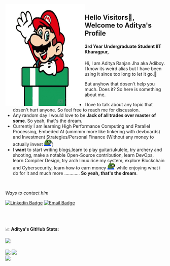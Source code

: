 <img align="left" alt="GIF" src="https://github.com/Adiboy3112/Adiboy3112/blob/master/mario-hi-unscreen.gif" width="250" height="320" />

## Hello Visitors👋, Welcome to Aditya's Profile &nbsp; ![]()

#### 3rd Year Undergraduate Student IIT Kharagpur,

Hi, I am Aditya Ranjan Jha aka Adiboy. I know its weird alias but I have been using it since too long to let it go.🙂 

But anyhow that dosen't help you much. Does it? So here is something about me.
- I love to talk about any topic that dosen't hurt anyone. So feel free to reach me for discussion. 
- Any random day I would love to be **Jack of all trades over master of some**. So yeah, that's the dream.
- Currently I am learning High Performance Computing and Parallel Processing, Embeded AI (ummmm more like tinkering with devboards) and Investment Strategies/Personal Finance (Without any money to actually invest <img src="pepesad_1-pngemoji.png" width="25" height="20" />)
- I **want** to start writing blogs,learn to play guitar/ukulele, try archery and shooting, make a notable Open-Source contribution, learn DevOps, learn Compiler Design, try arch linux rice my system, explore Blockchain and Cybersecurity, ~~learn how to~~ earn money <img src="pepesad_1-pngemoji.png" width="25" height="20" /> while enjoying what i do for it and much more ............  **So yeah, that's the dream**.  
<br />

_Ways to contact him_

[![Linkedin Badge](https://img.shields.io/badge/-LinkedIn-0e76a8?style=flat-square&logo=Linkedin&logoColor=white)](https://linkedin.com/in/Adiboy)
[![Email Badge](https://img.shields.io/badge/-Email-DB4437?style=flat-square&logo=Gmail&logoColor=white)](mailto:adisofficial.2001@gmail.com)
<br /><br /><br /><br />




📈 **Aditya's GitHub Stats:**

<p>
<img width="766em" src="https://github-profile-trophy.vercel.app/?username=Adiboy3112&theme=discord&no-frame=true&row=1&column=6" /> 
<br /><br />

  <img height="180em" src="https://github-readme-stats.vercel.app/api?username=Adiboy3112&show_icons=true&theme=radical&count_private=true&include_all_commits=true&hide=stars,issues" />
  <img height="180em" src="https://github-readme-stats.vercel.app/api/top-langs/?username=Adiboy3112&show_icons=true&hide=HTML,kotlin,swift&count_private=true&hide_border=true&layout=compact&langs_count=8&theme=tokyonight"/>

  <br>
  <img src="https://img.shields.io/github/stars/cutenode/1x.engineer.svg?color=purple&label=1x%20Engineers&logo=image%2Fpng%3Bbase64%2CiVBORw0KGgoAAAANSUhEUgAAADAAAAAwCAYAAABXAvmHAAADAElEQVRoQ%2B1YPZMNQRQ9RyYiUCVkI0J%2BASUi4xfYzYjsVsmXX2BFZFauigyJ4hcQEtkNVQmoEjvqqh7VM6%2B%2FZ%2BapqXodvtdz%2B56%2B59zT3cTCBxeePzYA%2FncFNxUoqYCkEwC2AbwjeVTyTemctVRA0iUAH11SxwBekLxfmmRq3roA3AHwxEvkLcnrSwJwCOC2l%2FBDkg%2BWBOAzgAtewjdIvlkEAElnAHwDYEK28RvAWZLflwLAuP7aS%2FYLyYtTJG8xZhexJOP6vpfwc5LWUicZ6wDwHsAVL9u7JJ9Okv2YCki6SfJVKhFnYL8AnPTmXSb5yf%2BuJFZsnaYKSHoEYBfAIcmdWPCBgdk0E64J2IT8d0h65lz6gORebWWqAEg6DeAlgKveQjskrc%2BvDElJA5NkWjAA3TC63SL5oxRIMQC3m5b8%2BUHwn%2FZbaFFJUQNzm2HnolODePabgejRbBSF3E4ZbawC%2FrBzjWkhuJikpIG5TTEdnRvEtQrsxSrrz81WwOP7cBM%2BuOSD5S41MFcJA%2BF3qm6trC6iACJ87wI%2FJmkijg5JVQYm6QDAvUDApC6CADJ83y0pbYuBOaoakGJdrACwnuw6QxXfhzsnqcnAMrqwjtfznhCAr4FOk%2BR7IHk7uGUNLMa%2FhC6OSG4lRSzJ2tiwK1T15xIDy%2Bgn5Df2yTHJXhuPUcj6dzEPAxVovoFl9LedpZAlM7Y%2Fpwwss%2FPmzFV%2Bk2ujTf05Z2AhEK1%2BU2JkVf251MA6EGP9JgvAUcpKW9SfawxsCr8pAlCgi63uMFdqYG7nrWWP8ptiAA6ELTbURe84XWNggeN0ld9YTlUAPN52uujdb0tvYL6IvY6VPV%2BFxN8EwFVj5UrZamBrv1ImjgDNBpbyh9R%2FzRWI9PLZnhBjIKYGMNsT4uwAag2slTLD7yarQI2BTZV8cxuN8H%2FWJ8R1UKjpBja2GlNSyMzNrqPdZWjlCXFsspMaWcIL7MZ0zT07%2FntCnCP5STUwV4K5uJNRKLfQXP9vAMy1s6VxF1%2BBPxWSokDSvlDHAAAAAElFTkSuQmCC&style=for-the-badge&link=https://1x.engineer&link=https://github.com/cutenode/1x.engineer/stargazers" />
</p>
